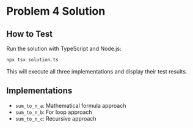 # Problem 4 Solution

## How to Test

Run the solution with TypeScript and Node.js:

```bash
npx tsx solution.ts
```

This will execute all three implementations and display their test results.

## Implementations

- `sum_to_n_a`: Mathematical formula approach
- `sum_to_n_b`: For loop approach
- `sum_to_n_c`: Recursive approach